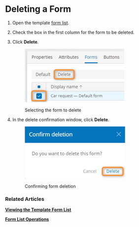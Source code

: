 # Deleting a Form

1. Open the template [form list](viewing-the-template-form-list.md).
2. Check the box in the first column for the form to be deleted.
3.  Click **Delete**.

    <figure><img src="../.gitbook/assets/2023-07-16_00h18_28.png" alt="Selecting the form to delete"><figcaption><p>Selecting the form to delete</p></figcaption></figure>
4.  In the delete confirmation window, click **Delete**.

    <figure><img src="../.gitbook/assets/2023-07-16_00h20_58.png" alt="Confirming form deletion"><figcaption><p>Confirming form deletion</p></figcaption></figure>

### Related Articles <a href="#related-articles" id="related-articles"></a>

[**Viewing the Template Form List**](broken-reference)

[**Form List Operations**](broken-reference)
